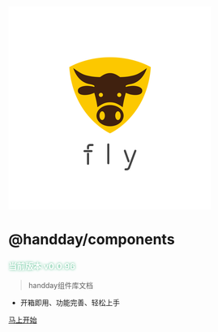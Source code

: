 <!--
 * @Description: 
 * @Autor: weiwei
 * @Date: 2021-06-25 15:46:03
 * @LastEditTime: 2021-08-23 16:39:38
 * @LastEditors: weiwei
-->
<!-- _coverpage.md -->

![logo](_media/favicon.png)

# @handday/components

### <a style="color: #fff; text-shadow: 0px 0px 5px #42b983;">当前版本 v0.0.96</a>
> handday组件库文档

- 开箱即用、功能完善、轻松上手

[马上开始](#组件库说明文档)
